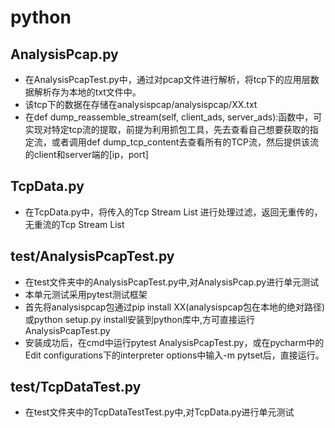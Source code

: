 # python #
## AnalysisPcap.py
* 在AnalysisPcapTest.py中，通过对pcap文件进行解析，将tcp下的应用层数据解析存为本地的txt文件中。
* 该tcp下的数据在存储在analysispcap/analysispcap/XX.txt
* 在def dump_reassemble_stream(self, client_ads, server_ads):函数中，可实现对特定tcp流的提取，前提为利用抓包工具，先去查看自己想要获取的指定流，或者调用def dump_tcp_content去查看所有的TCP流，然后提供该流的client和server端的[ip，port]

## TcpData.py
* 在TcpData.py中，将传入的Tcp Stream List 进行处理过滤，返回无重传的，无重流的Tcp Stream List


## test/AnalysisPcapTest.py
* 在test文件夹中的AnalysisPcapTest.py中,对AnalysisPcap.py进行单元测试
* 本单元测试采用pytest测试框架
* 首先将analysispcap包通过pip install XX(analysispcap包在本地的绝对路径)或python setup.py install安装到python库中,方可直接运行AnalysisPcapTest.py
* 安装成功后，在cmd中运行pytest AnalysisPcapTest.py，或在pycharm中的Edit configurations下的interpreter options中输入-m pytset后，直接运行。

## test/TcpDataTest.py
* 在test文件夹中的TcpDataTestTest.py中,对TcpData.py进行单元测试

